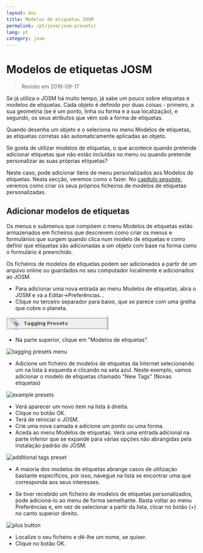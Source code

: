 ```yaml
---
layout: doc
title: Modelos de etiquetas JOSM
permalink: /pt/josm/josm-presets/
lang: pt
category: josm
---
```


Modelos de etiquetas JOSM
============

> Revisto em 2016-09-17  

Se já utiliza o JOSM há muito tempo, já sabe um pouco sobre etiquetas e modelos de etiquetas. Cada objeto é definido por duas coisas - primeiro, a sua geometria (se é um ponto, linha ou forma e a sua localização), e segundo, os seus atributos que vêm sob a forma de etiquetas.  

Quando desenha um objeto e o seleciona no menu Modelos de etiquetas, as etiquetas corretas são automaticamente aplicadas ao objeto.  

Se gosta de utilizar modelos de etiquetas, o que acontece quando pretende adicionar etiquetas que não estão incluídas no menu ou quando pretende personalizar as suas próprias etiquetas?  

Neste caso, pode adicionar itens de menu personalizados aos Modelos de etiquetas. Nesta secção, veremos como o fazer. No [capítulo seguinte](/pt/josm/creating-presets), veremos como criar os seus próprios ficheiros de modelos de etiquetas personalizadas.  


Adicionar modelos de etiquetas
-----------

Os menus e submenus que compõem o menu Modelos de etiquetas estão armazenados em ficheiros que descrevem como criar os menus e formulários que surgem quando clica num modelo de etiquetas e como definir que etiquetas são adicionadas a um objeto com base na forma como o formulário é preenchido.  

Os ficheiros de modelos de etiquetas podem ser adicionados a partir de um arquivo online ou guardados no seu computador localmente e adicionados ao JOSM.  

* Para adicionar uma nova entrada ao menu Modelos de etiquetas, abra o JOSM e vá a Editar->Preferências…  
* Clique no terceiro separador para baixo, que se parece com uma grelha que cobre o planeta.  

![tagging presets tab][]

* Na parte superior, clique em "Modelos de etiquetas".  

![tagging presets menu][]

* Adicione um ficheiro de modelos de etiquetas da Internet selecionando um na lista à esquerda e clicando na seta azul. Neste exemplo, vamos adicionar o modelo de etiquetas chamado "New Tags" (Novas etiquetas)  

![example presets][]

* Verá aparecer um novo item na lista à direita.  
* Clique no botão OK.  
* Terá de reiniciar o JOSM.  
* Crie uma nova camada e adicione um ponto ou uma forma.  
* Aceda ao menu Modelos de etiquetas. Verá uma entrada adicional na parte inferior que se expande para várias opções não abrangidas pela instalação padrão do JOSM.  

![additional tags preset][]

* A maioria dos modelos de etiquetas abrange casos de utilização bastante específicos, por isso, navegue na lista se encontrar uma que corresponda aos seus interesses.  

* Se tiver recebido um ficheiro de modelos de etiquetas personalizados, pode adicioná-lo ao menu de forma semelhante. Basta voltar ao menu Preferências e, em vez de selecionar a partir da lista, clicar no botão (+) no canto superior direito.  

![plus button][]

* Localize o seu ficheiro e dê-lhe um nome, se quiser.  
* Clique no botão OK.  


[tagging presets tab]: /images/josm/tagging-presets-tab.png
[tagging presets menu]: /images/josm/tagging-presets-menu.png
[example presets]: /images/josm/example-presets2.png
[additional tags preset]: /images/josm/new-tags-preset.png
[plus button]: /images/josm/plus-button.png

